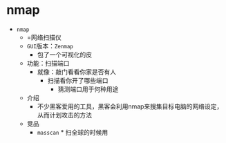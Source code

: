 # nmap

* `nmap`
  * =网络扫描仪
  * `GUI`版本：`Zenmap`
    * 包了一个可视化的皮
  * 功能：扫描端口
    * 就像：敲门看看你家是否有人
      * 扫描看你开了哪些端口
          * 猜测端口用于何种用途
  * 介绍
    * 不少黑客爱用的工具，黑客会利用nmap来搜集目标电脑的网络设定，从而计划攻击的方法
  * 竞品
    * `masscan`
          * 扫全球的时候用
